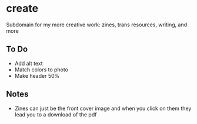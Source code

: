 # create
Subdomain for my more creative work: zines, trans resources, writing, and more

## To Do
* Add alt text
* Match colors to photo
* Make header 50%


## Notes
* Zines can just be the front cover image and when you click on them they lead you to a download of the pdf
